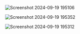 ![Screenshot 2024-09-19 195106](https://github.com/user-attachments/assets/e4fcc8b2-2359-4a38-8c72-8fd9ea335ff8)

![Screenshot 2024-09-19 195352](https://github.com/user-attachments/assets/0ca5ba63-bb93-45d9-bd24-16fde7c7c319)

![Screenshot 2024-09-19 195312](https://github.com/user-attachments/assets/b9a5e829-5a6b-48f4-a2bb-02118750c519)
